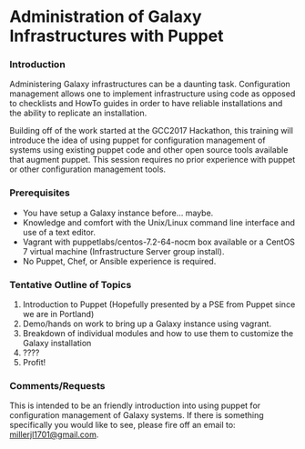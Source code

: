 Administration of Galaxy Infrastructures with Puppet
====================================================

### Introduction

Administering Galaxy infrastructures can be a daunting task. Configuration management allows one to implement infrastructure using code as opposed to checklists and HowTo guides in order to have reliable installations and the ability to replicate an installation.

Building off of the work started at the GCC2017 Hackathon, this training will introduce the idea of using puppet for configuration management of systems using existing puppet code and other open source tools available that augment puppet. This session requires no prior experience with puppet or other configuration management tools.

### Prerequisites

* You have setup a Galaxy instance before… maybe.
* Knowledge and comfort with the Unix/Linux command line interface and use of a text editor.
* Vagrant with puppetlabs/centos-7.2-64-nocm box available or a CentOS 7 virtual machine (Infrastructure Server group install).
* No Puppet, Chef, or Ansible experience is required.

### Tentative Outline of Topics

1. Introduction to Puppet (Hopefully presented by a PSE from Puppet since we are in Portland)
1. Demo/hands on work to bring up a Galaxy instance using vagrant.
1. Breakdown of individual modules and how to use them to customize the Galaxy installation
1. ????
1. Profit!

### Comments/Requests
This is intended to be an friendly introduction into using puppet for configuration management of Galaxy systems. If there is something specifically you would like to see, please fire off an email to: <millerjl1701@gmail.com>.

